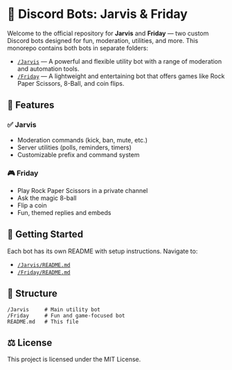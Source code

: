 # 🤖 Discord Bots: Jarvis & Friday

Welcome to the official repository for **Jarvis** and **Friday** — two custom Discord bots designed for fun, moderation, utilities, and more. This monorepo contains both bots in separate folders:

- [`/Jarvis`](./Jarvis) — A powerful and flexible utility bot with a range of moderation and automation tools.
- [`/Friday`](./Friday) — A lightweight and entertaining bot that offers games like Rock Paper Scissors, 8-Ball, and coin flips.

## 🧠 Features

### ✅ Jarvis
- Moderation commands (kick, ban, mute, etc.)
- Server utilities (polls, reminders, timers)
- Customizable prefix and command system

### 🎮 Friday
- Play Rock Paper Scissors in a private channel
- Ask the magic 8-ball
- Flip a coin
- Fun, themed replies and embeds

## 🚀 Getting Started

Each bot has its own README with setup instructions. Navigate to:

- [`/Jarvis/README.md`](./Jarvis/README.md)
- [`/Friday/README.md`](./Friday/README.md)

## 📁 Structure

```
/Jarvis     # Main utility bot
/Friday     # Fun and game-focused bot
README.md   # This file
```

## ⚖️ License

This project is licensed under the MIT License.
